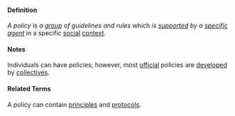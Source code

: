 #### Definition

*A policy* is *a [group](https://github.com/gcassel/Modular-Organizing-Terminology/blob/master/terms/group.md) of guidelines and rules* which *is [supported](https://github.com/gcassel/Modular-Organizing-Terminology/blob/master/terms/support.md) by a [specific](https://github.com/gcassel/Modular-Organizing-Terminology/blob/master/terms/specific.md) [agent](https://github.com/gcassel/Modular-Organizing-Terminology/blob/master/terms/agent.md)* in a specific [social](https://github.com/gcassel/Modular-Organizing-Terminology/blob/master/terms/social.md) [context](https://github.com/gcassel/Modular-Organizing-Terminology/blob/master/terms/context.md).

#### Notes

Individuals can have policies; however, most [official](https://github.com/gcassel/Modular-Organizing-Terminology/blob/master/terms/official.md) policies are [developed](https://github.com/gcassel/Modular-Organizing-Terminology/blob/master/terms/develop.md) by [collectives](https://github.com/gcassel/Modular-Organizing-Terminology/blob/master/terms/collective.md).

#### Related Terms

A policy can contain [principles](https://github.com/gcassel/Modular-Organizing-Terminology/blob/master/terms/principle.md) and  [protocols](https://github.com/gcassel/Modular-Organizing-Terminology/blob/master/terms/protocol.md). 

